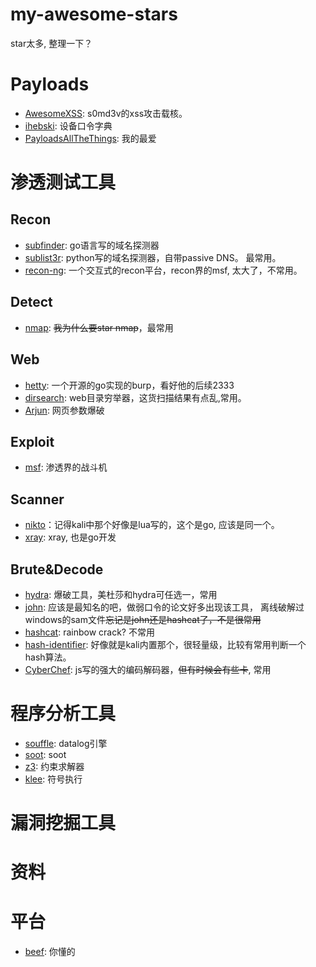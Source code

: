 # my-awesome-stars
star太多, 整理一下？

# Payloads
- [AwesomeXSS](https://github.com/s0md3v/AwesomeXSS): s0md3v的xss攻击载核。
- [ihebski](https://github.com/ihebski/DefaultCreds-cheat-sheet): 设备口令字典
- [PayloadsAllTheThings](https://github.com/swisskyrepo/PayloadsAllTheThings): 我的最爱


# 渗透测试工具

## Recon
- [subfinder](https://github.com/projectdiscovery/subfinder): go语言写的域名探测器
- [sublist3r](https://github.com/aboul3la/Sublist3r): python写的域名探测器，自带passive DNS。 最常用。
- [recon-ng](https://github.com/lanmaster53/recon-ng): 一个交互式的recon平台，recon界的msf, 太大了，不常用。

## Detect
- [nmap](https://github.com/nmap/nmap): ~~我为什么要star nmap~~，最常用

## Web
- [hetty](https://github.com/dstotijn/hetty): 一个开源的go实现的burp，看好他的后续2333
- [dirsearch](https://github.com/maurosoria/dirsearch): web目录穷举器，这货扫描结果有点乱,常用。
- [Arjun](https://github.com/s0md3v/Arjun): 网页参数爆破

## Exploit
- [msf](https://github.com/rapid7/metasploit-framework): 渗透界的战斗机

## Scanner
- [nikto](https://github.com/sullo/nikto)：记得kali中那个好像是lua写的，这个是go, 应该是同一个。
- [xray](https://github.com/chaitin/xray): xray, 也是go开发

## Brute&Decode
- [hydra](https://github.com/vanhauser-thc/thc-hydra): 爆破工具，美杜莎和hydra可任选一，常用
- [john](https://github.com/openwall/john): 应该是最知名的吧，做弱口令的论文好多出现该工具， 离线破解过windows的sam文件~~忘记是john还是hashcat了，不是很常用~~ 
- [hashcat](https://github.com/hashcat/hashcat): rainbow crack? 不常用
- [hash-identifier](https://github.com/AnimeshShaw/Hash-Algorithm-Identifier): 好像就是kali内置那个，很轻量级，比较有常用判断一个hash算法。
- [CyberChef](https://github.com/gchq/CyberChef): js写的强大的编码解码器，~~但有时候会有些卡~~, 常用


# 程序分析工具

- [souffle](https://github.com/souffle-lang/souffle): datalog引擎
- [soot](https://github.com/soot-oss/soot): soot 
- [z3](https://github.com/Z3Prover/z3): 约束求解器
- [klee](https://github.com/klee/klee): 符号执行

# 漏洞挖掘工具



# 资料

# 平台
- [beef](https://github.com/beefproject/beef): 你懂的

